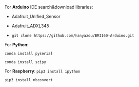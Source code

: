 For **Arduino** IDE search&download libraries:

*  Adafruit_Unified_Sensor

*  Adafruit_ADXL345

*  `git clone https://github.com/hanyazou/BMI160-Arduino.git`

For **Python**:

`conda install pyserial` 

`conda install scipy`

For **Raspberry**:
`pip3 install ipython`

`pip3 install nbconvert`  

